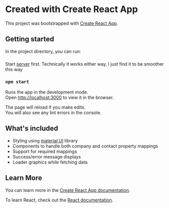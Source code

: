 # Created with Create React App

This project was bootstrapped with [Create React App](https://github.com/facebook/create-react-app).

## Getting started

In the project directory, you can run:

###

Start [server](https://git.hubteam.com/zwolfson/property-mappings-server) first. Technically it works either way, I just find it to be smoother this way

### `npm start`

Runs the app in the development mode.\
Open [http://localhost:3000](http://localhost:3000) to view it in the browser.

The page will reload if you make edits.\
You will also see any lint errors in the console.

## What's included

- Styling using [material UI](https://mui.com/) library
- Components to handle both company and contact property mappings
- Support for required mappings
- Success/error message displays
- Loader graphics while fetching data

## Learn More

You can learn more in the [Create React App documentation](https://facebook.github.io/create-react-app/docs/getting-started).

To learn React, check out the [React documentation](https://reactjs.org/).
